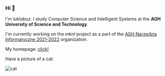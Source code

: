 ### Hi 👋

I'm *luklabuz*. I study Computer Science and Intelligent Systems at the **AGH University of Science and Technology**.

I'm currently working on the *mknl* project as a part of the [AGH Narzedzia Informatyczne 2021-2022](https://github.com/AGH-Narzedzia-Informatyczne-2021-2022) organization.

My homepage: [click!](luklabuz.github.io)

Have a picture of a cat:

![cat](https://user-images.githubusercontent.com/92466711/142648897-0457bf2f-3cac-4225-8949-99d0cbd3a8a5.jpg)

<!--
**luklabuz/luklabuz** is a ✨ _special_ ✨ repository because its `README.md` (this file) appears on your GitHub profile.

Here are some ideas to get you started:

- 🔭 I’m currently working on ...
- 🌱 I’m currently learning ...
- 👯 I’m looking to collaborate on ...
- 🤔 I’m looking for help with ...
- 💬 Ask me about ...
- 📫 How to reach me: ...
- 😄 Pronouns: ...
- ⚡ Fun fact: ...
-->
